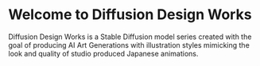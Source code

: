 

# Welcome to Diffusion Design Works

Diffusion Design Works is a Stable Diffusion model series created with the goal of producing AI Art Generations with illustration styles mimicking the look and quality of studio produced Japanese animations.

